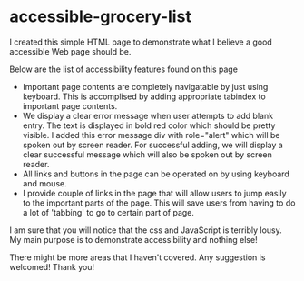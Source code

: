 # accessible-grocery-list

I created this simple HTML page to demonstrate what I believe a good accessible Web page should be. 

Below are the list of accessibility features found on this page
- Important page contents are completely navigatable by just using keyboard. This is accomplised by adding appropriate tabindex to important page contents.
- We display a clear error message when user attempts to add blank entry. The text is displayed in bold red color which should be pretty visible. I added this error message div with role="alert" which will be spoken out by screen reader. For successful adding, we will display a clear successful message which will also be spoken out by screen reader.
- All links and buttons in the page can be operated on by using keyboard and mouse.
- I provide couple of links in the page that will allow users to jump easily to the important parts of the page. This will save users from having to do a lot of 'tabbing' to go to certain part of page.

I am sure that you will notice that the css and JavaScript is terribly lousy. My main purpose is to demonstrate accessibility and nothing else!

There might be more areas that I haven't covered. Any suggestion is welcomed! Thank you!
